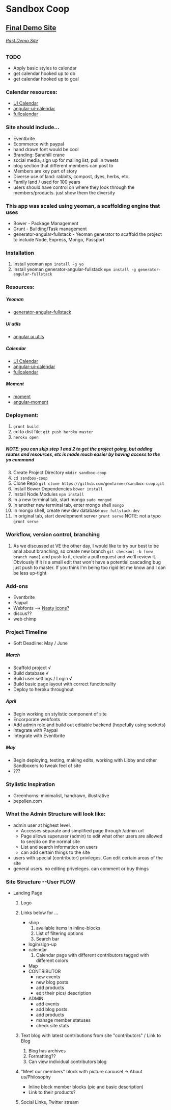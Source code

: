 # Sandbox Coop


## [Final Demo Site](sandboxcenter.com)
###### [Past Demo Site](http://guarded-refuge-7678.herokuapp.com)

### TODO
* Apply basic styles to calendar
* get calendar hooked up to db
* get calendar hooked up to gcal

### Calendar resources:
* [UI Calendar](http://angular-ui.github.io/ui-calendar/)
* [angular-ui-calendar](https://github.com/angular-ui/ui-calendar)
* [fullcalendar](http://arshaw.com/fullcalendar/docs/)

### Site should include...
* Eventbrite
* Ecommerce with paypal
* hand drawn font would be cool
* Branding: Sandhill crane
* social media, sign up for mailing list, pull in tweets
* blog section that different members can post to
* Members are key part of story
* Diverse use of land: rabbits, compost, dyes, herbs, etc.
* Family land / used for 100 years
* users should have control on where they look through the members/products. just show them the diversity


### This app was scaled using yeoman, a scaffolding engine that uses
* Bower - Package Management
* Grunt - Building/Task management
* generator-angular-fullstack - Yeoman generator to scaffold the project to include Node, Express, Mongo, Passport

### Installation
1. Install yeoman `npm install -g yo`
2. Install yeoman generator-angular-fullstack `npm install -g generator-angular-fullstack`

### Resources:
##### Yeoman
* [generator-angular-fullstack](https://www.npmjs.org/package/generator-angular-fullstack)

##### UI utils
* [angular ui utils](http://angular-ui.github.io/ui-utils/)

##### Calendar
* [UI Calendar](http://angular-ui.github.io/ui-calendar/)
* [angular-ui-calendar](https://github.com/angular-ui/ui-calendar)
* [fullcalendar](http://arshaw.com/fullcalendar/docs/)

##### Moment
* [moment](http://momentjs.com/docs/)
* [angular-moment](https://github.com/urish/angular-moment)

### Deployment:
1. `grunt build`
2. cd to dist file: `git push heroku master`
3. `heroku open`

##### NOTE: you can skip step 1 and 2 to get the project going, but adding routes and resources, etc is made much easier by having access to the yo command
3. Create Project Directory `mkdir sandbox-coop`
4. `cd sandbox-coop`
5. Clone Repo `git clone https://github.com/gemfarmer/sandbox-coop.git`
6. Install Bower Dependencies `bower install`
7. Install Node Modules `npm install`
8. In a new terminal tab, start mongo `sudo mongod`
9. In another new terminal tab, enter mongo shell `mongo`
10. In mongo shell, create new dev database `use fullstack-dev`
11. In original tab, start development server `grunt serve` NOTE: not a typo `grunt serve`

### Workflow, version control, branching
1. As we discussed at VE the other day, I would like to try our best to be anal about branching, so create new branch `git checkout -b [new branch name]` and push to it, create a pull request and we'll review it. Obviously if it is a small edit that won't have a potential cascading bug just push to master. If you think I'm being too rigid let me know and I can be less up-tight

### Add-ons
* Eventbrite
* Paypal
* Webfonts --> [Nasty Icons?](http://nastyicons.com/)
* discus??
* web chimp

### Project Timeline
* Soft Deadline: May / June

##### March
* Scaffold project √
* Build database √
* Build user settings / Login √
* Build basic page layout with correct functionality
* Deploy to heroku throughout

##### April
* Begin working on stylistic component of site
* Encorporate webfonts
* Add admin role and build out editable backend (hopefully using sockets)
* Integrate with Paypal
* Integrate with Eventbrite

##### May
* Begin deploying, testing, making edits, working with Libby and other Sandboxers to tweak feel of site
* ???

### Stylistic Inspiration
* Greenhorns: minimalist, handrawn, illustrative
* bepollen.com


### What the Admin Structure will look like:
* admin user at highest level.
	* Accesses separate and simplified page through /admin url
	* Page allows superuser (admin) to edit what other users are allowed to see/do on the normal site
	* List and search information on users
	* can add certain things to the site
* users with special (contributor) privileges. Can edit certain areas of the site
* general users. no editing priveleges. can comment or buy things

### Site Structure --User FLOW
* Landing Page
	1. Logo
	2. Links below for ...
		* shop
			1. available items in inline-blocks
			2. List of filtering options
			3. Search bar
		* login/sign-up
		* calendar
			1. Calendar page with different contributors tagged with different colors
		* Map
		* CONTRIBUTOR
			- new events
			- new blog posts
			- add products
			- edit their pics/ description
		* ADMIN
			- add events
			- add blog posts
			- add products
			- manage member statuses
			- check site stats
	3. Text blog with latest contributions from site "contributors" / Link to Blog
		1. Blog has archives
		2. Formatting??
		3. Can view individual contributors blog

	4. "Meet our members" block with picture carousel
		-> About us/Philosophy
		* Inline block member blocks (pic and basic description)
		* Link to their products?
	5. Social Links, Twitter stream





